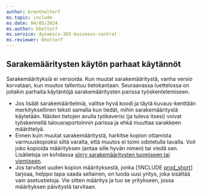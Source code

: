 ```yaml
---
author: brentholtorf
ms.topic: include
ms.date: 04/05/2024
ms.author: bholtorf
ms.service: dynamics-365-business-central
ms.reviewer: bholtorf
---
```


## Sarakemääritysten käytön parhaat käytännöt

Sarakemäärityksiä ei versioida. Kun muutat sarakemääritystä, vanha versio korvataan, kun muutos tallentuu tietokantaan. Seuraavassa luettelossa on joitakin parhaita käytäntöjä sarakemääritysten parissa työskentelemiseen.

- Jos lisäät sarakemääritelmiä, valitse hyvä koodi ja täytä kuvaus-kenttään merkityksellinen teksti samalla kun tiedät, mihin sarakemääritystä käytetään. Näiden tietojen avulla työkaverisi (ja tuleva itsesi) voivat työskennellä talousraportoinnin parissa ja ehkä muuttaa sarakkeen määrittelyä.
- Ennen kuin muutat sarakemääritystä, harkitse kopion ottamista varmuuskopioksi siltä varalta, että muutos ei toimi odotetulla tavalla. Voit joko kopioida määrityksen (antaa sille hyvän nimen) tai viedä sen. Lisätietoja on kohdassa [siirry sarakemääritysten tuomiseen tai viemiseen](#import-or-export-financial-report-column-definitions).
- Jos tarvitset uuden kopion määrityksestä, jonka [!INCLUDE [prod_short](prod_short.md)] tarjoaa, helppo tapa saada sellainen, on luoda uusi yritys, joka sisältää vain asetustietoja. Vie sitten määritys ja tuo se yritykseen, jossa määrityksen päivitystä tarvitaan.